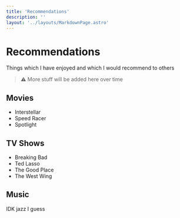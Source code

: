 ```yaml
---
title: 'Recommendations'
description: ''
layout: '../layouts/MarkdownPage.astro'
---
```


# Recommendations

Things which I have enjoyed and which I would recommend to others

> ⚠️ More stuff will be added here over time

## Movies

- Interstellar
- Speed Racer
- Spotlight

## TV Shows

- Breaking Bad
- Ted Lasso
- The Good Place
- The West Wing

## Music

IDK jazz I guess
